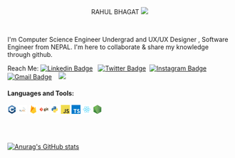 
<p align="center"><a href="https://github.com/rahulb49">  </a> RAHUL BHAGAT  <img src="https://media.giphy.com/media/hvRJCLFzcasrR4ia7z/giphy.gif" width="15px"></p><br/>

I'm Computer Science Engineer Undergrad and UX/UX Designer , Software Engineer from NEPAL. I'm here to collaborate & share my knowledge through github.
<br/>

Reach Me:
[![Linkedin Badge](https://img.shields.io/badge/-@rahulbt-blue?style=flat&logo=Linkedin&logoColor=white&link=https://www.linkedin.com/in/rahulbt/)](https://www.linkedin.com/in/rahulbt/)
&nbsp;
[![Twitter Badge](https://img.shields.io/badge/-@rahul_b49-1ca0f1?style=flat&labelColor=1ca0f1&logo=twitter&logoColor=white&link=https://twitter.com/rahul_b49)](https://twitter.com/rahul_b49)&nbsp;
[![Instagram Badge](https://img.shields.io/badge/-@rahul_b49-purple?style=flat&logo=instagram&logoColor=white&link=https://www.instagram.com/http.rahulb/)](https://www.instagram.com/http.rahulb/)&nbsp;
[![Gmail Badge](https://img.shields.io/badge/-rahulcse-c14438?style=flat&logo=Gmail&logoColor=white&link=mailto:rahulkrchaurasiya125@gmail.com)](mailto:rahulkrchaurasiya125@gmail.com)
&nbsp;&nbsp;
![](https://visitor-badge.glitch.me/badge?page_id=rahul_b49.rahul_b49)



#### **Languages and Tools:**  

<code><img height="20" src="https://raw.githubusercontent.com/github/explore/80688e429a7d4ef2fca1e82350fe8e3517d3494d/topics/cpp/cpp.png"></code>
<code><img height="20" src="https://raw.githubusercontent.com/github/explore/80688e429a7d4ef2fca1e82350fe8e3517d3494d/topics/mysql/mysql.png"></code>
<code><img height="20" src="https://raw.githubusercontent.com/github/explore/80688e429a7d4ef2fca1e82350fe8e3517d3494d/topics/firebase/firebase.png"></code>
<code><img height="20" src="https://raw.githubusercontent.com/github/explore/80688e429a7d4ef2fca1e82350fe8e3517d3494d/topics/git/git.png"></code>
<code><img height="20" src="https://raw.githubusercontent.com/github/explore/80688e429a7d4ef2fca1e82350fe8e3517d3494d/topics/python/python.png"></code>
<code><img height="20" src="https://raw.githubusercontent.com/github/explore/80688e429a7d4ef2fca1e82350fe8e3517d3494d/topics/javascript/javascript.png"></code>
<code><img height="20" src="https://raw.githubusercontent.com/github/explore/80688e429a7d4ef2fca1e82350fe8e3517d3494d/topics/typescript/typescript.png"></code>
<code><img height="20" src="https://raw.githubusercontent.com/github/explore/80688e429a7d4ef2fca1e82350fe8e3517d3494d/topics/react/react.png"></code>
<code><img height="20" src="https://raw.githubusercontent.com/github/explore/80688e429a7d4ef2fca1e82350fe8e3517d3494d/topics/nodejs/nodejs.png"></code>  

<br/><br/>

[![Anurag's GitHub stats](https://github-readme-stats.vercel.app/api?username=rahulb49)](https://github.com/rahulb49/github-readme-stats)
